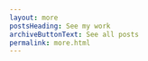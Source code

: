```yaml
---
layout: more
postsHeading: See my work
archiveButtonText: See all posts
permalink: more.html
---
```


